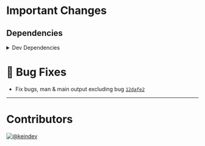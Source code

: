# Important Changes

## Dependencies

<details>
<summary>Dev Dependencies</summary>

- Changed **[@tagproject/ts-package-shared-config](https://www.npmjs.com/package/@tagproject/ts-package-shared-config)** from `^6.4.0` to `^6.4.1`
- Changed **[@typescript-eslint/eslint-plugin](https://www.npmjs.com/package/@typescript-eslint/eslint-plugin)** from `^5.9.0` to `^5.9.1`
- Changed **[@typescript-eslint/parser](https://www.npmjs.com/package/@typescript-eslint/parser)** from `^5.9.0` to `^5.9.1`
- Changed **[cspell](https://www.npmjs.com/package/cspell)** from `^5.14.0` to `^5.15.2`
- Changed **[eslint](https://www.npmjs.com/package/eslint)** from `^8.6.0` to `^8.7.0`
- Changed **[eslint-plugin-jest](https://www.npmjs.com/package/eslint-plugin-jest)** from `^25.3.4` to `^25.7.0`
- Changed **[figma-portal](https://www.npmjs.com/package/figma-portal)** from `^0.10.0` to `^0.10.1`
- Changed **[ghinfo](https://www.npmjs.com/package/ghinfo)** from `^3.0.0` to `^3.0.1`
- Changed **[jest](https://www.npmjs.com/package/jest)** from `^27.4.5` to `^27.4.7`
- Changed **[ts-jest](https://www.npmjs.com/package/ts-jest)** from `^27.1.2` to `^27.1.3`
- Bumped **[changelog-guru](https://www.npmjs.com/package/changelog-guru)** from `^3.0.2` to `^4.0.1`

</details>

# :bug: Bug Fixes

- Fix bugs, man & main output excluding bug [`12dafe2`](https://github.com/keindev/package-json-helper/commit/12dafe28d58b94e0503b9b2b89cbc1e0182934bd)

---

# Contributors

[![@keindev](https://avatars.githubusercontent.com/u/4527292?v=4&s=40)](https://github.com/keindev)
